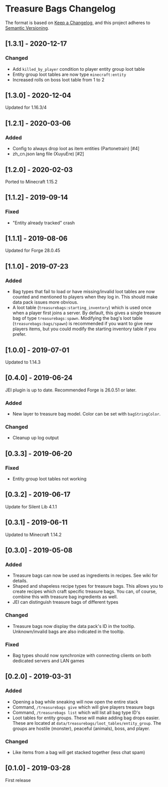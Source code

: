 # Treasure Bags Changelog

The format is based on [Keep a Changelog](https://keepachangelog.com/en/1.0.0/),
and this project adheres to [Semantic Versioning](https://semver.org/spec/v2.0.0.html).

## [1.3.1] - 2020-12-17
### Changed
- Add `killed_by_player` condition to player entity group loot table
- Entity group loot tables are now type `minecraft:entity`
- Increased rolls on boss loot table from 1 to 2

## [1.3.0] - 2020-12-04
Updated for 1.16.3/4

## [1.2.1] - 2020-03-06
### Added
- Config to always drop loot as item entities (Partonetrain) [#4]
- zh_cn.json lang file (XuyuEre) [#2]

## [1.2.0] - 2020-02-03
Ported to Minecraft 1.15.2

## [1.1.2] - 2019-09-14
### Fixed
- "Entity already tracked" crash

## [1.1.1] - 2019-08-06
Updated for Forge 28.0.45

## [1.1.0] - 2019-07-23
### Added
- Bag types that fail to load or have missing/invalid loot tables are now counted and mentioned to players when they log in. This should make data pack issues more obvious.
- A loot table (`treasurebags:starting_inventory`) which is used once when a player first joins a server. By default, this gives a single treasure bag of type `treasurebags:spawn`. Modifying the bag's loot table (`treasurebags:bags/spawn`) is recommended if you want to give new players items, but you could modify the starting inventory table if you prefer.

## [1.0.0] - 2019-07-01
Updated to 1.14.3

## [0.4.0] - 2019-06-24
JEI plugin is up to date. Recommended Forge is 26.0.51 or later.
### Added
- New layer to treasure bag model. Color can be set with `bagStringColor`.
### Changed
- Cleanup up log output

## [0.3.3] - 2019-06-20
### Fixed
- Entity group loot tables not working

## [0.3.2] - 2019-06-17
Update for Silent Lib 4.1.1

## [0.3.1] - 2019-06-11
Updated to Minecraft 1.14.2

## [0.3.0] - 2019-05-08
### Added
- Treasure bags can now be used as ingredients in recipes. See wiki for details.
- Shaped and shapeless recipe types for treasure bags. This allows you to create recipes which craft specific treasure bags. You can, of course, combine this with treasure bag ingredients as well.
- JEI can distinguish treasure bags of different types
### Changed
- Treasure bags now display the data pack's ID in the tooltip. Unknown/invalid bags are also indicated in the tooltip.
### Fixed
- Bag types should now synchronize with connecting clients on both dedicated servers and LAN games

## [0.2.0] - 2019-03-31
### Added
- Opening a bag while sneaking will now open the entire stack
- Command, `/treasurebags give` which will give players treasure bags
- Command, `/treasurebags list` which will list all bag type ID's
- Loot tables for entity groups. These will make adding bag drops easier. These are located at `data/treasurebags/loot_tables/entity_group`. The groups are hostile (monster), peaceful (animals), boss, and player.
### Changed
- Like items from a bag will get stacked together (less chat spam) 

## [0.1.0] - 2019-03-28
First release
